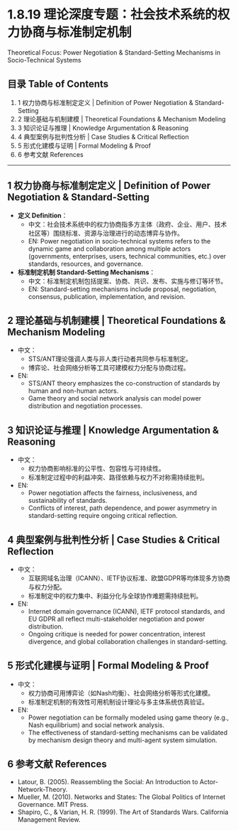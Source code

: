 # 1.8.19 理论深度专题：社会技术系统的权力协商与标准制定机制

Theoretical Focus: Power Negotiation & Standard-Setting Mechanisms in Socio-Technical Systems

## 目录 Table of Contents

1. 1 权力协商与标准制定定义 | Definition of Power Negotiation & Standard-Setting
2. 2 理论基础与机制建模 | Theoretical Foundations & Mechanism Modeling
3. 3 知识论证与推理 | Knowledge Argumentation & Reasoning
4. 4 典型案例与批判性分析 | Case Studies & Critical Reflection
5. 5 形式化建模与证明 | Formal Modeling & Proof
6. 6 参考文献 References

---

## 1 权力协商与标准制定定义 | Definition of Power Negotiation & Standard-Setting

- **定义 Definition**：
  - 中文：社会技术系统中的权力协商指多方主体（政府、企业、用户、技术社区等）围绕标准、资源与治理进行的动态博弈与协作。
  - EN: Power negotiation in socio-technical systems refers to the dynamic game and collaboration among multiple actors (governments, enterprises, users, technical communities, etc.) over standards, resources, and governance.
- **标准制定机制 Standard-Setting Mechanisms**：
  - 中文：标准制定机制包括提案、协商、共识、发布、实施与修订等环节。
  - EN: Standard-setting mechanisms include proposal, negotiation, consensus, publication, implementation, and revision.

## 2 理论基础与机制建模 | Theoretical Foundations & Mechanism Modeling

- 中文：
  - STS/ANT理论强调人类与非人类行动者共同参与标准制定。
  - 博弈论、社会网络分析等工具可建模权力分配与协商过程。
- EN:
  - STS/ANT theory emphasizes the co-construction of standards by human and non-human actors.
  - Game theory and social network analysis can model power distribution and negotiation processes.

## 3 知识论证与推理 | Knowledge Argumentation & Reasoning

- 中文：
  - 权力协商影响标准的公平性、包容性与可持续性。
  - 标准制定过程中的利益冲突、路径依赖与权力不对称需持续批判。
- EN:
  - Power negotiation affects the fairness, inclusiveness, and sustainability of standards.
  - Conflicts of interest, path dependence, and power asymmetry in standard-setting require ongoing critical reflection.

## 4 典型案例与批判性分析 | Case Studies & Critical Reflection

- 中文：
  - 互联网域名治理（ICANN）、IETF协议标准、欧盟GDPR等均体现多方协商与权力分配。
  - 标准制定中的权力集中、利益分化与全球协作难题需持续批判。
- EN:
  - Internet domain governance (ICANN), IETF protocol standards, and EU GDPR all reflect multi-stakeholder negotiation and power distribution.
  - Ongoing critique is needed for power concentration, interest divergence, and global collaboration challenges in standard-setting.

## 5 形式化建模与证明 | Formal Modeling & Proof

- 中文：
  - 权力协商可用博弈论（如Nash均衡）、社会网络分析等形式化建模。
  - 标准制定机制的有效性可用机制设计理论与多主体系统仿真验证。
- EN:
  - Power negotiation can be formally modeled using game theory (e.g., Nash equilibrium) and social network analysis.
  - The effectiveness of standard-setting mechanisms can be validated by mechanism design theory and multi-agent system simulation.

## 6 参考文献 References

- Latour, B. (2005). Reassembling the Social: An Introduction to Actor-Network-Theory.
- Mueller, M. (2010). Networks and States: The Global Politics of Internet Governance. MIT Press.
- Shapiro, C., & Varian, H. R. (1999). The Art of Standards Wars. California Management Review.
